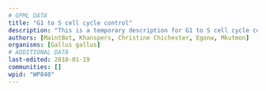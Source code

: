```yaml
---
# GPML DATA
title: "G1 to S cell cycle control"
description: "This is a temporary description for G1 to S cell cycle control"
authors: [MaintBot, Khanspers, Christine Chichester, Egonw, Mkutmon]
organisms: [Gallus gallus]
# ADDITIONAL DATA
last-edited: 2018-01-19
communities: []
wpid: "WP840"
---
```

